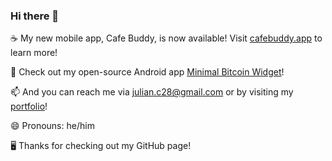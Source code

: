 ### Hi there 👋

☕️ My new mobile app, Cafe Buddy, is now available! Visit [cafebuddy.app](https://cafebuddy.app/) to learn more!

🔭 Check out my open-source Android app [Minimal Bitcoin Widget](https://github.com/juliancoronado/MinimalBitcoinWidget)!

📫 And you can reach me via julian.c28@gmail.com or by visiting my [portfolio](https://jcoronado.dev)!

😄 Pronouns: he/him

🖥 Thanks for checking out my GitHub page!
